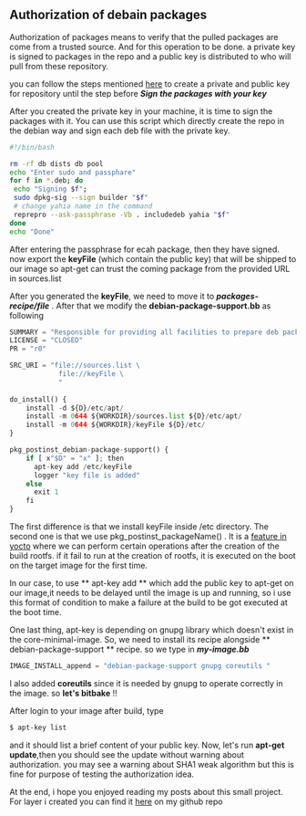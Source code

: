 ## Authorization of debain packages

Authorization of packages means to verify that the pulled packages are come from a trusted source. And for this operation to be done. a private key is signed to packages in the repo and a public key is distributed to who will pull from these repository.

you can follow the steps mentioned [here](https://help.ubuntu.com/community/CreateAuthenticatedRepository) to create a private and public key for repository until the step before ***Sign the packages with your key***  

After you created the private key in your machine, it is time to sign the packages with it. You can use this script which directly create the repo in the debian way and sign each deb file with the private key. 

```bash
#!/bin/bash

rm -rf db dists db pool
echo "Enter sudo and passphare"
for f in *.deb; do
 echo "Signing $f";
 sudo dpkg-sig --sign builder "$f" 
 # change yahia name in the command 
 reprepro --ask-passphrase -Vb . includedeb yahia "$f"
done
echo "Done"
```
After entering the passphrase for ecah package, then they have signed. now export the **keyFile** (which contain the public key) that will be shipped to our image so apt-get can trust the coming package from the provided URL in sources.list

After you generated the **keyFile**, we need to move it to ***packages-recipe/file*** . After that we modify the **debian-package-support.bb** as following

```python
SUMMARY = "Responsible for providing all facilities to prepare deb package manager"
LICENSE = "CLOSED"
PR = "r0"

SRC_URI = "file://sources.list \
			file://keyFile \
			"
      
do_install() {
	install -d ${D}/etc/apt/
	install -m 0644 ${WORKDIR}/sources.list ${D}/etc/apt/ 
	install -m 0644 ${WORKDIR}/keyFile ${D}/etc/
}

pkg_postinst_debian-package-support() {
	if [ x"$D" = "x" ]; then
	  apt-key add /etc/keyFile
	  logger "key file is added"
	else
	  exit 1
	fi
}
```
The first difference is that we install keyFile inside /etc directory. The second one is that we use pkg_postinst_packageName() . It is a [feature in yocto](http://www.yoctoproject.org/docs/2.3.1/mega-manual/mega-manual.html#new-recipe-post-installation-scripts) where we can perform certain operations after the creation of the build rootfs. if it fail to run at the creation of rootfs, it is executed on the boot on the target image for the first time. 

In our case, to use ** apt-key add ** which add the public key to apt-get on our image,it needs to be delayed until the image is up and running, so i use this format of condition to make a failure at the build to be got executed at the boot time.

One last thing, apt-key is depending on gnupg library which doesn't exist in the core-minimal-image. So, we need to install its recipe alongside ** debian-package-support ** recipe. so we type in ***my-image.bb***
```python
IMAGE_INSTALL_append = "debian-package-support gnupg coreutils "
```
I also added **coreutils** since it is needed by gnupg to operate correctly in the image. so **let's bitbake** !!


After login to your image after build, type 
```sh
$ apt-key list
```
and it should list a brief content of your public key. Now, let's run **apt-get update**,then you should see the update without warning about authorization. you may see a warning about SHA1 weak algorithm but this is fine for purpose of testing the authorization idea.

At the end, i hope you enjoyed reading my posts about this small project. For layer i created you can find it [here](https://github.com/yahiafarghaly/myblog/tree/master/yocto/deb_package_manager/meta-deb-tutorial) on my github repo
